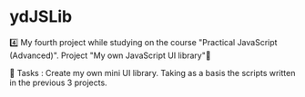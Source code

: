# ydJSLib

4️⃣ My fourth project while studying on the course "Practical JavaScript (Advanced)". 
Project "My own JavaScript UI library"🧾

🎯 Tasks :
Create my own mini UI library.
Taking as a basis the scripts written in the previous 3 projects.
